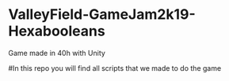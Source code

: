 # ValleyField-GameJam2k19-Hexabooleans
Game made in 40h with Unity 

#In this repo you will find all scripts that we made to do the game 
